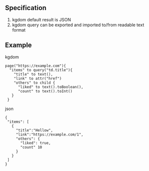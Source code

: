 ## Specification

1. kgdom default result is JSON
2. kgdom query can be exported and imported to/from readable text format 

## Example

kgdom

```
page("https://example.com"){
  "items" to query("td.title"){
    "title" to text(),
    "link" to attr("href")
    "others" to child {
      "liked" to text().toBoolean(),
      "count" to text().toInt()
   }
 } 
```

json

```
{
 "items": [
   {
     "title":"Hellow",
     "link":"https://example.com/1",
     "others": {
       "liked": true,
       "count" 10
     }
   }
 ]
}
```